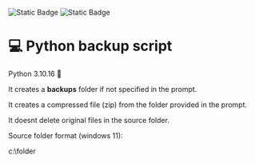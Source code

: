 ![Static Badge](https://img.shields.io/badge/backup-python-red)
![Static Badge](https://img.shields.io/badge/🤗-love-yellow)

# 💻 Python backup script 

Python 3.10.16 🐍

It creates a <strong>backups</strong> folder if not specified in the prompt.

It creates a compressed file (zip) from the folder provided in the prompt.

It doesnt delete original files in the source folder.

Source folder format (windows 11):

c:\folder


